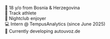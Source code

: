 👋 18 y/o from Bosnia & Herzegovina <br>
🏃 Track athlete <br>
🌃 Nightclub enjoyer <br>
💻 Intern @ TempusAnalytics (since June 2025) <br>
🚗 Currently developing autouvoz.de
